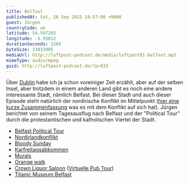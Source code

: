 ```yaml
---
title: Belfast
publishedAt: Sat, 26 Sep 2015 14:57:00 +0000
guest: Jürgen
countryCode: uk
latitude: 54.597285
longitude: -5.93012
durationSeconds: 2289
byteSize: 23033005
mediaUrl: http://luftpost-podcast.de/media/luftpost81-belfast.mp3
mimeType: audio/mpeg
guid: http://luftpost-podcast.de/?p=933
---
```


Über [Dublin](http://luftpost-podcast.de/dublin) habe ich ja schon voreiniger Zeit erzählt, aber auf der selben Insel, aber trotzdem in einem anderen Land gibt es noch eine andere interessante Stadt, nämlich Belfast. Bei dieser Stadt und auch dieser Episode steht natürlich der nordirische Konflikt im Mittelpunkt ([hier eine kurze Zusammenfassung](http://www.infoplease.com/spot/northireland1.html) was es mit dem Konflikt auf sich hat). Jürgen berichtet von seinem Tagesausflug nach Belfast und der "Political Tour" durch die protestantischen und katholischen Viertel der Stadt.
* [Belfast Political Tour](http://coiste.ie/tours/falls-road-mural-tour/)
* [Nordirlandkonflikt](https://de.wikipedia.org/wiki/Nordirlandkonflikt)
* [Bloody Sunday](https://de.wikipedia.org/wiki/Blutsonntag%5F%28Nordirland%5F1972%29)
* [Karfreitagsabkommen](https://de.wikipedia.org/wiki/Karfreitagsabkommen)
* [Murals](https://en.wikipedia.org/wiki/Murals%5Fin%5FNorthern%5FIreland)
* [Orange walk](https://en.wikipedia.org/wiki/Orange%5Fwalk)
* [Crown Liquor Saloon](https://en.wikipedia.org/wiki/Crown%5FLiquor%5FSaloon) ([Virtuelle Pub Tour](http://www.virtualvisittours.com/the-crown-bar-belfast/))
* [Titanic Museum Belfast](http://www.titanicbelfast.com/)
